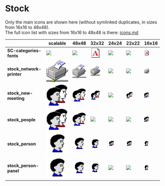 # Stock
Only the main icons are shown here (without symlinked duplicates, in sizes from 16x16 to 48x48).<br>The full icon list with sizes from 16x16 to 48x48 is there: [icons.md](icons.md)

| |**scalable**|**48x48**|**32x32**|**24x24**|**22x22**|**16x16**|
|-|-|-|-|-|-|-|
|**SC-categories-fonts**|![](scalable/SC-categories-fonts.svg)|![](48/SC-categories-fonts.png)|![](32/SC-categories-fonts.png)|![](24/SC-categories-fonts.png)|![](22/SC-categories-fonts.png)|![](16/SC-categories-fonts.png)|
|**stock_network-printer**|![](scalable/stock_network-printer.svg)|![](48/stock_network-printer.png)|![](32/stock_network-printer.png)|![](24/stock_network-printer.png)|![](22/stock_network-printer.png)|![](16/stock_network-printer.png)|
|**stock_new-meeting**|![](scalable/stock_new-meeting.svg)|![](48/stock_new-meeting.png)|![](32/stock_new-meeting.png)|![](24/stock_new-meeting.png)|![](22/stock_new-meeting.png)|![](16/stock_new-meeting.png)|
|**stock_people**|![](scalable/stock_people.svg)|![](48/stock_people.png)|![](32/stock_people.png)|![](24/stock_people.png)|![](22/stock_people.png)|![](16/stock_people.png)|
|**stock_person**|![](scalable/stock_person.svg)|![](48/stock_person.png)|![](32/stock_person.png)|![](24/stock_person.png)|![](22/stock_person.png)|![](16/stock_person.png)|
|**stock_person-panel**|![](scalable/stock_person-panel.svg)|![](48/stock_person-panel.png)|![](32/stock_person-panel.png)|![](24/stock_person-panel.png)|![](22/stock_person-panel.png)|![](16/stock_person-panel.png)|
